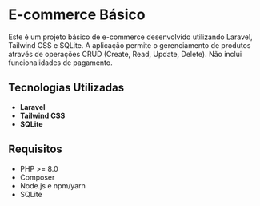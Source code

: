 # E-commerce Básico

Este é um projeto básico de e-commerce desenvolvido utilizando Laravel, Tailwind CSS e SQLite. A aplicação permite o gerenciamento de produtos através de operações CRUD (Create, Read, Update, Delete). Não inclui funcionalidades de pagamento.

## Tecnologias Utilizadas

- **Laravel**
- **Tailwind CSS**
- **SQLite**

## Requisitos

- PHP >= 8.0
- Composer
- Node.js e npm/yarn
- SQLite
